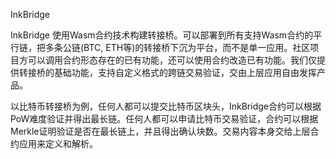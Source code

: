 InkBridge

InkBridge 使用Wasm合约技术构建转接桥。可以部署到所有支持Wasm合约的平行链，把多条公链(BTC, ETH等)的转接桥下沉为平台，而不是单一应用。社区项目方可以调用合约形态存在的已有功能，还可以使用合约改造已有功能。我们仅提供转接桥的基础功能，支持自定义格式的跨链交易验证，交由上层应用自由发挥产品。

以比特币转接桥为例，任何人都可以提交比特币区块头，InkBridge合约可以根据PoW难度验证并得出最长链。任何人都可以申请比特币交易验证，合约可以根据Merkle证明验证是否在最长链上，并且得出确认块数。交易内容本身交给上层合约应用来定义和解析。
